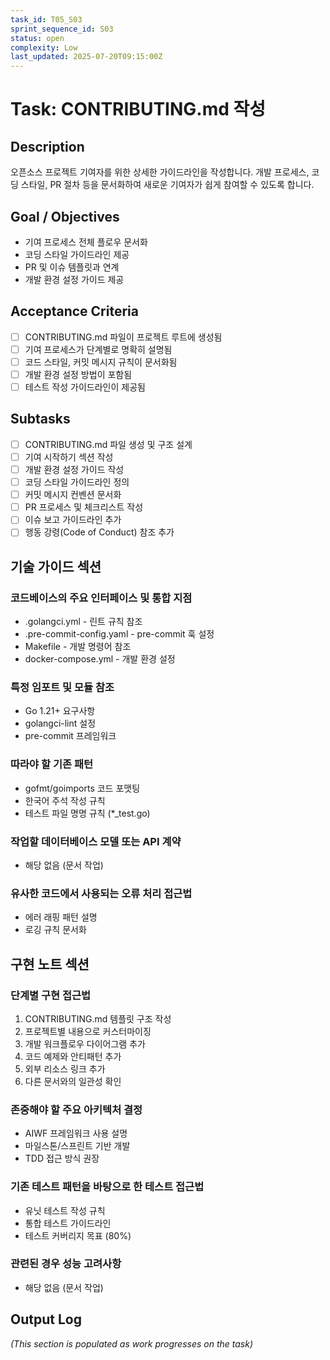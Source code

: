 ```yaml
---
task_id: T05_S03
sprint_sequence_id: S03
status: open
complexity: Low
last_updated: 2025-07-20T09:15:00Z
---
```


# Task: CONTRIBUTING.md 작성

## Description
오픈소스 프로젝트 기여자를 위한 상세한 가이드라인을 작성합니다. 개발 프로세스, 코딩 스타일, PR 절차 등을 문서화하여 새로운 기여자가 쉽게 참여할 수 있도록 합니다.

## Goal / Objectives
- 기여 프로세스 전체 플로우 문서화
- 코딩 스타일 가이드라인 제공
- PR 및 이슈 템플릿과 연계
- 개발 환경 설정 가이드 제공

## Acceptance Criteria
- [ ] CONTRIBUTING.md 파일이 프로젝트 루트에 생성됨
- [ ] 기여 프로세스가 단계별로 명확히 설명됨
- [ ] 코드 스타일, 커밋 메시지 규칙이 문서화됨
- [ ] 개발 환경 설정 방법이 포함됨
- [ ] 테스트 작성 가이드라인이 제공됨

## Subtasks
- [ ] CONTRIBUTING.md 파일 생성 및 구조 설계
- [ ] 기여 시작하기 섹션 작성
- [ ] 개발 환경 설정 가이드 작성
- [ ] 코딩 스타일 가이드라인 정의
- [ ] 커밋 메시지 컨벤션 문서화
- [ ] PR 프로세스 및 체크리스트 작성
- [ ] 이슈 보고 가이드라인 추가
- [ ] 행동 강령(Code of Conduct) 참조 추가

## 기술 가이드 섹션

### 코드베이스의 주요 인터페이스 및 통합 지점
- .golangci.yml - 린트 규칙 참조
- .pre-commit-config.yaml - pre-commit 훅 설정
- Makefile - 개발 명령어 참조
- docker-compose.yml - 개발 환경 설정

### 특정 임포트 및 모듈 참조
- Go 1.21+ 요구사항
- golangci-lint 설정
- pre-commit 프레임워크

### 따라야 할 기존 패턴
- gofmt/goimports 코드 포맷팅
- 한국어 주석 작성 규칙
- 테스트 파일 명명 규칙 (*_test.go)

### 작업할 데이터베이스 모델 또는 API 계약
- 해당 없음 (문서 작업)

### 유사한 코드에서 사용되는 오류 처리 접근법
- 에러 래핑 패턴 설명
- 로깅 규칙 문서화

## 구현 노트 섹션

### 단계별 구현 접근법
1. CONTRIBUTING.md 템플릿 구조 작성
2. 프로젝트별 내용으로 커스터마이징
3. 개발 워크플로우 다이어그램 추가
4. 코드 예제와 안티패턴 추가
5. 외부 리소스 링크 추가
6. 다른 문서와의 일관성 확인

### 존중해야 할 주요 아키텍처 결정
- AIWF 프레임워크 사용 설명
- 마일스톤/스프린트 기반 개발
- TDD 접근 방식 권장

### 기존 테스트 패턴을 바탕으로 한 테스트 접근법
- 유닛 테스트 작성 규칙
- 통합 테스트 가이드라인
- 테스트 커버리지 목표 (80%)

### 관련된 경우 성능 고려사항
- 해당 없음 (문서 작업)

## Output Log
*(This section is populated as work progresses on the task)*